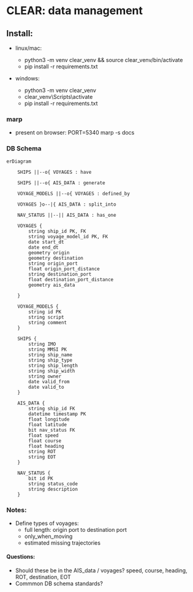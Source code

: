 # CLEAR: data management

## Install: 

- linux/mac:
    - python3 -m venv clear_venv && source clear_venv/bin/activate
    - pip install  -r requirements.txt

- windows:
    - python3 -m venv clear_venv
    - clear_venv\Scripts\activate
    - pip install  -r requirements.txt

### marp
- present on browser: PORT=5340 marp -s docs

### DB Schema

```mermaid
erDiagram

    SHIPS ||--o{ VOYAGES : have

    SHIPS ||--o{ AIS_DATA : generate

    VOYAGE_MODELS ||--o{ VOYAGES : defined_by

    VOYAGES }o--|{ AIS_DATA : split_into

    NAV_STATUS ||--|| AIS_DATA : has_one
    
    VOYAGES {
        string ship_id PK, FK
        string voyage_model_id PK, FK
        date start_dt
        date end_dt
        geometry origin
        geometry destination
        string origin_port
        float origin_port_distance
        string destination_port
        float destination_port_distance
        geometry ais_data

    }

    VOYAGE_MODELS {
        string id PK
        string script
        string comment
    }

    SHIPS {
        string IMO 
        string MMSI PK
        string ship_name
        string ship_type
        string ship_length
        string ship_width
        string owner
        date valid_from
        date valid_to
    }
    
    AIS_DATA {
        string ship_id FK
        datetime timestamp PK
        float longitude
        float latitude
        bit nav_status FK
        float speed
        float course
        float heading
        string ROT
        string EOT
    }

    NAV_STATUS {
        bit id PK
        string status_code
        string description
    }

```

### Notes:

- Define types of voyages:
    - full length: origin port to destination port
    - only_when_moving
    - estimated missing trajectories

#### Questions:
- Should these be in the AIS_data / voyages? 
speed, course, heading, ROT, destination, EOT
- Commmon DB schema standards?



